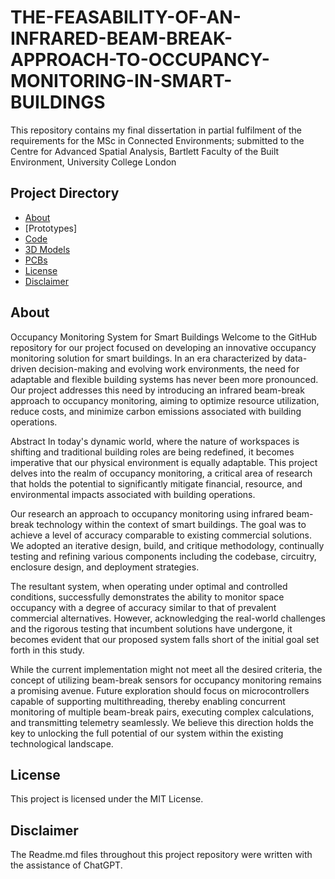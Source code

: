 # THE-FEASABILITY-OF-AN-INFRARED-BEAM-BREAK-APPROACH-TO-OCCUPANCY-MONITORING-IN-SMART-BUILDINGS
This repository contains my final dissertation in partial fulfilment of the requirements for the MSc in Connected Environments; submitted to the Centre for Advanced Spatial Analysis, Bartlett Faculty of the Built Environment, University College London

## Project Directory
- [About](#about)
- [Prototypes]
- [Code](#code)
- [3D Models](#3d-models)
- [PCBs](#pcbs)
- [License](#license)
- [Disclaimer](#disclaimer)

## About

Occupancy Monitoring System for Smart Buildings
Welcome to the GitHub repository for our project focused on developing an innovative occupancy monitoring solution for smart buildings. In an era characterized by data-driven decision-making and evolving work environments, the need for adaptable and flexible building systems has never been more pronounced. Our project addresses this need by introducing an infrared beam-break approach to occupancy monitoring, aiming to optimize resource utilization, reduce costs, and minimize carbon emissions associated with building operations.

Abstract
In today's dynamic world, where the nature of workspaces is shifting and traditional building roles are being redefined, it becomes imperative that our physical environment is equally adaptable. This project delves into the realm of occupancy monitoring, a critical area of research that holds the potential to significantly mitigate financial, resource, and environmental impacts associated with building operations.

Our research an approach to occupancy monitoring using infrared beam-break technology within the context of smart buildings. The goal was to achieve a level of accuracy comparable to existing commercial solutions. We adopted an iterative design, build, and critique methodology, continually testing and refining various components including the codebase, circuitry, enclosure design, and deployment strategies.

The resultant system, when operating under optimal and controlled conditions, successfully demonstrates the ability to monitor space occupancy with a degree of accuracy similar to that of prevalent commercial alternatives. However, acknowledging the real-world challenges and the rigorous testing that incumbent solutions have undergone, it becomes evident that our proposed system falls short of the initial goal set forth in this study.

While the current implementation might not meet all the desired criteria, the concept of utilizing beam-break sensors for occupancy monitoring remains a promising avenue. Future exploration should focus on microcontrollers capable of supporting multithreading, thereby enabling concurrent monitoring of multiple beam-break pairs, executing complex calculations, and transmitting telemetry seamlessly. We believe this direction holds the key to unlocking the full potential of our system within the existing technological landscape.

## License
This project is licensed under the MIT License.

## Disclaimer
The Readme.md files throughout this project repository were written with the assistance of ChatGPT.

<!-- 
- Final code for the project can be found in..
- Experiments can be found in..
- Licensing information can be found in..
-->
